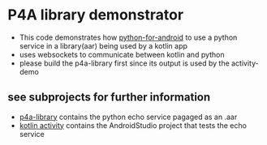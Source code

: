 # P4A library demonstrator

- This code demonstrates how [python-for-android](https://github.com/kivy/python-for-android) to use a python service in a library(aar) being used by a kotlin app
- uses websockets to communicate between kotlin and python
- please build the p4a-library first since its output is used by the activity-demo

## see subprojects for further information

- [p4a-library](p4a-library/README.md) contains the python echo service pagaged as an .aar
- [kotlin activity](activity-demo/README.md) contains the AndroidStudio project that tests the echo service